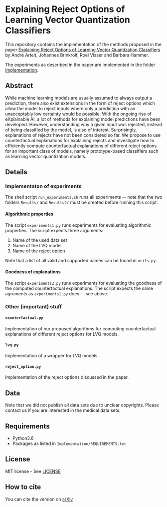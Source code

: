 # Explaining Reject Options of Learning Vector Quantization Classifiers

This repository contains the implementation of the methods proposed in the paper [Explaining Reject Options of Learning Vector Quantization Classifiers](paper.pdf) by André Artelt, Johannes Brinkrolf, Roel Visser and Barbara Hammer.

The experiments as described in the paper are implemented in the folder [Implementation](Implementation/).

## Abstract
While machine learning models are usually assumed to always
output a prediction, there also exist extensions in the form of reject options which allow the model to reject inputs where only a prediction with an unacceptably low certainty would be possible. With the ongoing rise of eXplainable AI, a lot of methods for explaining model predictions have been developed. However, understanding why a given input was rejected, instead of being classified by the model, is also of interest. Surprisingly, explanations of rejects have not been considered so far. We propose to use counterfactual explanations for explaining rejects and investigate how to efficiently compute counterfactual explanations of different reject options for an important class of models, namely  prototype-based classifiers such as learning vector quantization models.


## Details
### Implementaton of experiments
The shell script `run_experiments.sh` runs all experiments -- note that the two folders `Results/` and `Results2/` must be created before running this script.

#### Algorithmic properties
The script `experiments1.py` runs experiments for evaluating algorithmic properties. The script expects three arguments:
1. Name of the used data set
2. Name of the LVQ model
3. Name of the reject option

Note that a list of all valid and supported names can be found in `utils.py`.

#### Goodness of explanations
The script `experiments2.py` runs experiments for evaluating the goodness of the computed counterfactual explanations. The script expects the same agruments as `experiments1.py` does -- see above.

### Other (important) stuff
#### `counterfactual.py`
Implementation of our proposed algorithms for computing counterfactual explanations of different reject options for LVQ models.

#### `lvq.py`
Implementation of a wrapper for LVQ models.

#### `reject_option.py`
Implementation of the reject options discussed in the paper.

## Data

Note that we did not publish all data sets due to unclear copyrights. Please contact us if you are interested in the medical data sets.

## Requirements

- Python3.6
- Packages as listed in `Implementation/REQUIREMENTS.txt`

## License

MIT license - See [LICENSE](LICENSE)

## How to cite

You can cite the version on [arXiv](https://arxiv.org/abs/2202.07244)
